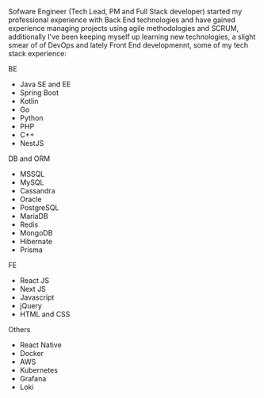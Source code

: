 Sofware Engineer (Tech Lead, PM and Full Stack developer) started my professional experience with Back End technologies and have gained experience managing projects using agile methodologies and SCRUM, additionally I've been keeping myself up learning new technologies, a slight smear of of DevOps and lately Front End developmennt, some of my tech stack experience:

BE
- Java SE and EE
- Spring Boot
- Kotlin
- Go
- Python
- PHP
- C++
- NestJS

DB and ORM
- MSSQL
- MySQL
- Cassandra
- Oracle
- PostgreSQL
- MariaDB
- Redis
- MongoDB
- Hibernate
- Prisma

FE
- React JS
- Next JS
- Javascript
- jQuery
- HTML and CSS

Others
- React Native
- Docker
- AWS
- Kubernetes
- Grafana
- Loki
